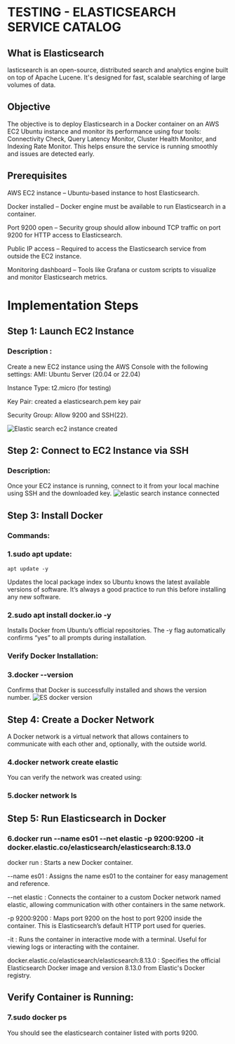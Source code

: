 # TESTING - ELASTICSEARCH SERVICE CATALOG
## What is Elasticsearch
lasticsearch is an open-source, distributed search and analytics engine built on top of Apache Lucene. It's designed for fast, scalable searching of large volumes of data.
## Objective
The objective is to deploy Elasticsearch in a Docker container on an AWS EC2 Ubuntu instance and monitor its performance using four tools: Connectivity Check, Query Latency Monitor, Cluster Health Monitor, and Indexing Rate Monitor. This helps ensure the service is running smoothly and issues are detected early.
##  Prerequisites
AWS EC2 instance – Ubuntu-based instance to host Elasticsearch.

Docker installed – Docker engine must be available to run Elasticsearch in a container.

Port 9200 open – Security group should allow inbound TCP traffic on port 9200 for HTTP access to Elasticsearch.

Public IP access – Required to access the Elasticsearch service from outside the EC2 instance.

Monitoring dashboard – Tools like Grafana or custom scripts to visualize and monitor Elasticsearch metrics.

# Implementation Steps 
## Step 1: Launch EC2 Instance
### Description :
Create a new EC2 instance using the AWS Console with the following settings:
AMI: Ubuntu Server (20.04 or 22.04)


Instance Type: t2.micro (for testing)


Key Pair: created a elasticsearch.pem key pair


Security Group: Allow 9200 and SSH(22).

![Elastic search ec2 instance created](https://github.com/user-attachments/assets/ac6e1967-44b2-42ec-82ce-592befbc5b5a)

## Step 2: Connect to EC2 Instance via SSH
### Description:
Once your EC2 instance is running, connect to it from your local machine using SSH and the downloaded key.
![elastic search instance connected](https://github.com/user-attachments/assets/daea0865-fe67-4fa5-a701-98a8f331e042)
## Step 3: Install Docker
### Commands:
### 1.sudo apt update:
```
apt update -y
```
Updates the local package index so Ubuntu knows the latest available versions of software. It’s always a good practice to run this before installing any new software.

### 2.sudo apt install docker.io -y
Installs Docker from Ubuntu’s official repositories. The -y flag automatically confirms “yes” to all prompts during installation.

### Verify Docker Installation:
### 3.docker --version
Confirms that Docker is successfully installed and shows the version number.
![ES docker version](https://github.com/user-attachments/assets/912cc6c5-66e9-44bd-bbb9-36858d50e496)

## Step 4: Create a Docker Network 
A Docker network is a virtual network that allows containers to communicate with each other and, optionally, with the outside world.
### 4.docker network create elastic
You can verify the network was created using:
### 5.docker network ls
## Step 5: Run Elasticsearch in Docker
### 6.docker run --name es01 --net elastic -p 9200:9200 -it docker.elastic.co/elasticsearch/elasticsearch:8.13.0
docker run : Starts a new Docker container.

--name es01 : Assigns the name es01 to the container for easy management and reference.

--net elastic : Connects the container to a custom Docker network named elastic, allowing communication with other containers in the same network.

-p 9200:9200 : Maps port 9200 on the host to port 9200 inside the container. This is Elasticsearch’s default HTTP port used for queries.

-it : Runs the container in interactive mode with a terminal. Useful for viewing logs or interacting with the container.

docker.elastic.co/elasticsearch/elasticsearch:8.13.0 : Specifies the official Elasticsearch Docker image and version 8.13.0 from Elastic's Docker registry.

## Verify Container is Running:
### 7.sudo docker ps
You should see the elasticsearch container listed with ports 9200.






